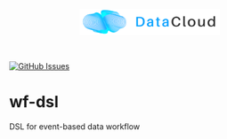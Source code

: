 <p align="center"><img width=50% src="https://raw.githubusercontent.com/DataCloud-project/toolbox/master/docs/img/datacloud_logo.png"></p>&nbsp;

[![GitHub Issues](https://img.shields.io/github/issues/DataCloud-project/wf-dsl.svg)](https://github.com/DataCloud-project/wf-dsl/issues)

# wf-dsl

DSL for event-based data workflow 
